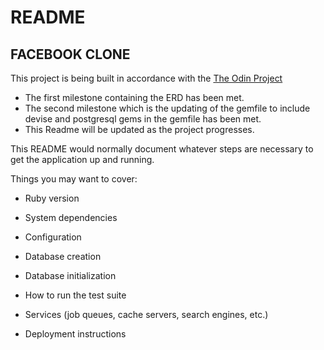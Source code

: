 # README

## FACEBOOK CLONE
This project is being built in accordance with the [The Odin Project](https://www.theodinproject.com/courses/ruby-on-rails/lessons/final-project)
* The first milestone containing the ERD has been met.
* The second milestone which is the updating of the gemfile to include devise and postgresql gems in the gemfile has been met.
* This Readme will be updated as the project progresses.

This README would normally document whatever steps are necessary to get the
application up and running.

Things you may want to cover:

* Ruby version

* System dependencies

* Configuration

* Database creation

* Database initialization

* How to run the test suite

* Services (job queues, cache servers, search engines, etc.)

* Deployment instructions


